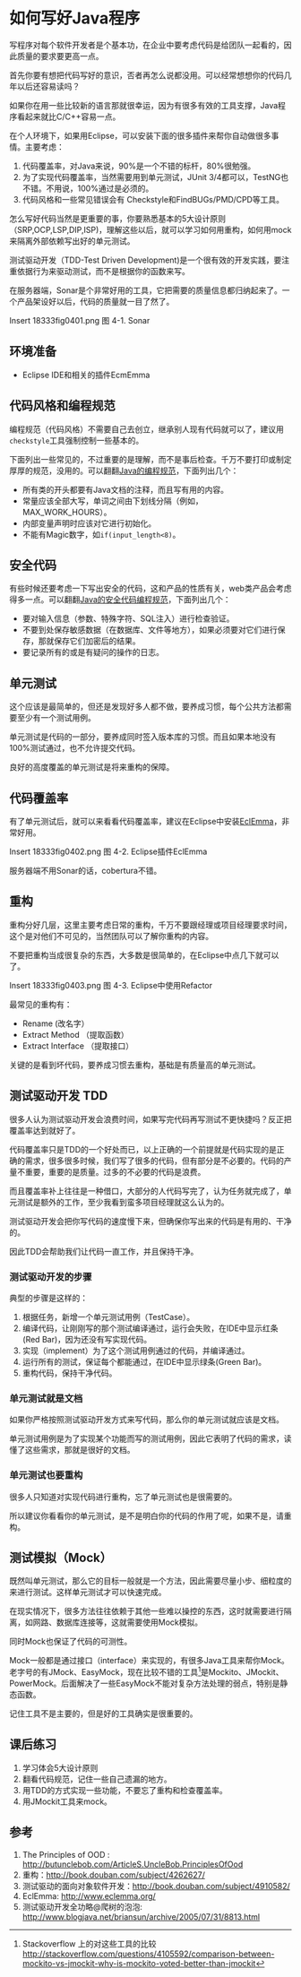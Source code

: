 # 如何写好Java程序 #
写程序对每个软件开发者是个基本功，在企业中要考虑代码是给团队一起看的，因此质量的要求要更高一点。

首先你要有想把代码写好的意识，否者再怎么说都没用。可以经常想想你的代码几年以后还容易读吗？

如果你在用一些比较新的语言那就很幸运，因为有很多有效的工具支撑，Java程序看起来就比C/C++容易一点。

在个人环境下，如果用Eclipse，可以安装下面的很多插件来帮你自动做很多事情。主要考虑：

  1. 代码覆盖率，对Java来说，90%是一个不错的标杆，80%很勉强。
  2. 为了实现代码覆盖率，当然需要用到单元测试，JUnit 3/4都可以，TestNG也不错。不用说，100%通过是必须的。
  3. 代码风格和一些常见错误会有 Checkstyle和FindBUGs/PMD/CPD等工具。
  
怎么写好代码当然是更重要的事，你要熟悉基本的5大设计原则（SRP,OCP,LSP,DIP,ISP)，理解这些以后，就可以学习如何用重构，如何用mock来隔离外部依赖写出好的单元测试。

测试驱动开发（TDD-Test Driven Development)是一个很有效的开发实践，要注重依据行为来驱动测试，而不是根据你的函数来写。

在服务器端，Sonar是个非常好用的工具，它把需要的质量信息都归纳起来了。一个产品架设好以后，代码的质量就一目了然了。

Insert 18333fig0401.png 
图 4-1. Sonar

## 环境准备 ##
 * Eclipse IDE和相关的插件EcmEmma

## 代码风格和编程规范 ##
编程规范（代码风格）不需要自己去创立，继承别人现有代码就可以了，建议用`checkstyle`工具强制控制一些基本的。

下面列出一些常见的，不过重要的是理解，而不是事后检查。千万不要打印或制定厚厚的规范，没用的。可以翻翻[Java的编程规范][javacoding]，下面列出几个：
 
  * 所有类的开头都要有Java文档的注释，而且写有用的内容。
  * 常量应该全部大写，单词之间由下划线分隔（例如，MAX_WORK_HOURS）。
  * 内部变量声明时应该对它进行初始化。
  * 不能有Magic数字，如`if(input_length<8)`。        
 
## 安全代码 ##
有些时候还要考虑一下写出安全的代码，这和产品的性质有关，web类产品会考虑得多一点。可以翻翻[Java的安全代码编程规范][javasec]，下面列出几个：

  * 要对输入信息（参数、特殊字符、SQL注入）进行检查验证。
  * 不要到处保存敏感数据（在数据库、文件等地方），如果必须要对它们进行保存，那就保存它们加密后的结果。
  * 要记录所有的或是有疑问的操作的日志。
  
## 单元测试 ##
这个应该是最简单的，但还是发现好多人都不做，要养成习惯，每个公共方法都需要至少有一个测试用例。

单元测试是代码的一部分，要养成同时签入版本库的习惯。而且如果本地没有100%测试通过，也不允许提交代码。

良好的高度覆盖的单元测试是将来重构的保障。

## 代码覆盖率 ##
有了单元测试后，就可以来看看代码覆盖率，建议在Eclipse中安装[EclEmma][eclemma]，非常好用。

Insert 18333fig0402.png 
图 4-2. Eclipse插件EclEmma

服务器端不用Sonar的话，cobertura不错。

## 重构 ##
重构分好几层，这里主要考虑日常的重构，千万不要跟经理或项目经理要求时间，这个是对他们不可见的，当然团队可以了解你重构的内容。

不要把重构当成很复杂的东西，大多数是很简单的，在Eclipse中点几下就可以了。

Insert 18333fig0403.png 
图 4-3. Eclipse中使用Refactor

最常见的重构有：
 
  * Rename (改名字）
  * Extract Method （提取函数）
  * Extract Interface （提取接口）

关键的是看到坏代码，要养成习惯去重构，基础是有质量高的单元测试。  

## 测试驱动开发 TDD ##
很多人认为测试驱动开发会浪费时间，如果写完代码再写测试不更快捷吗？反正把覆盖率达到就好了。

代码覆盖率只是TDD的一个好处而已，以上正确的一个前提就是代码实现的是正确的需求，很多很多时候，我们写了很多的代码，但有部分是不必要的。代码的产量不重要，重要的是质量。过多的不必要的代码是浪费。

而且覆盖率补上往往是一种借口，大部分的人代码写完了，认为任务就完成了，单元测试是额外的工作，至少我看到蛮多项目经理就这么认为的。

测试驱动开发会把你写代码的速度慢下来，但确保你写出来的代码是有用的、干净的。

因此TDD会帮助我们让代码一直工作，并且保持干净。

### 测试驱动开发的步骤 ###
典型的步骤是这样的：

 1. 根据任务，新增一个单元测试用例（TestCase）。
 2. 编译代码，让刚刚写的那个测试编译通过，运行会失败，在IDE中显示红条(Red Bar)，因为还没有写实现代码。
 3. 实现（implement）为了这个测试用例通过的代码，并编译通过。
 4. 运行所有的测试，保证每个都能通过，在IDE中显示绿条(Green Bar)。
 5. 重构代码，保持干净代码。
 
### 单元测试就是文档 ###
如果你严格按照测试驱动开发方式来写代码，那么你的单元测试就应该是文档。

单元测试用例是为了实现某个功能而写的测试用例，因此它表明了代码的需求，读懂了这些需求，那就是很好的文档。

### 单元测试也要重构 ###
很多人只知道对实现代码进行重构，忘了单元测试也是很需要的。

所以建议你看看你的单元测试，是不是明白你的代码的作用了呢，如果不是，请重构。

## 测试模拟（Mock） ##
既然叫单元测试，那么它的目标一般就是一个方法，因此需要尽量小步、细粒度的来进行测试。这样单元测试才可以快速完成。

在现实情况下，很多方法往往依赖于其他一些难以操控的东西，这时就需要进行隔离，如网路、数据库连接等，这就需要使用Mock模拟。

同时Mock也保证了代码的可测性。

Mock一般都是通过接口（interface）来实现的，有很多Java工具来帮你Mock。老字号的有JMock、EasyMock，现在比较不错的工具[^41]是Mockito、JMockit、PowerMock。后面解决了一些EasyMock不能对复杂方法处理的弱点，特别是静态函数。

记住工具不是主要的，但是好的工具确实是很重要的。

## 课后练习 ##
 1. 学习体会5大设计原则
 2. 翻看代码规范，记住一些自己遗漏的地方。
 3. 用TDD的方式实现一些功能，不要忘了重构和检查覆盖率。
 4. 用JMockit工具来mock。

## 参考 ##
 1. The Principles of OOD : <http://butunclebob.com/ArticleS.UncleBob.PrinciplesOfOod>
 2. 重构：<http://book.douban.com/subject/4262627/>
 3. 测试驱动的面向对象软件开发：<http://book.douban.com/subject/4910582/>
 4. EclEmma: <http://www.eclemma.org/>
 5. 测试驱动开发全功略@爬树的泡泡: <http://www.blogjava.net/briansun/archive/2005/07/31/8813.html>
 
 [javacoding]: http://www.oracle.com/technetwork/java/codeconv-138413.html
 [javasec]:    http://www.oracle.com/technetwork/java/seccodeguide-139067.html
 [eclemma]:    http://www.eclemma.org/
 
[^41]:  Stackoverflow 上的对这些工具的比较 <http://stackoverflow.com/questions/4105592/comparison-between-mockito-vs-jmockit-why-is-mockito-voted-better-than-jmockit>